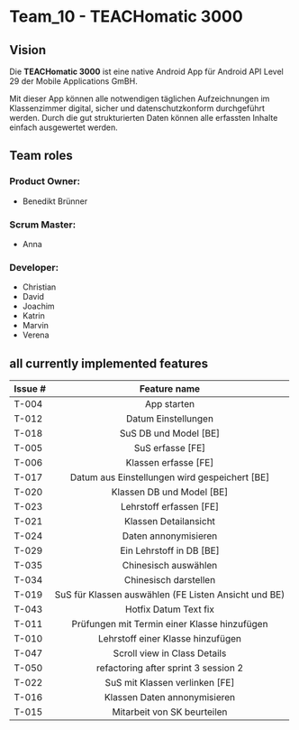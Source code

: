 # Team_10 - TEACHomatic 3000

## Vision

Die **TEACHomatic 3000** ist eine native Android App für Android API Level 29 der Mobile Applications GmBH.

Mit dieser App können alle notwendigen täglichen Aufzeichnungen im Klassenzimmer digital,
sicher und datenschutzkonform durchgeführt werden. Durch die gut strukturierten Daten können
alle erfassten Inhalte einfach ausgewertet werden.


## Team roles

### Product Owner:
- Benedikt Brünner

### Scrum Master:
- Anna

### Developer:
- Christian
- David
- Joachim
- Katrin
- Marvin
- Verena

## all currently implemented features
| Issue #| Feature name 
| :---   | :---:  
| T-004  | App starten
| T-012  | Datum Einstellungen
| T-018  | SuS DB und Model [BE]
| T-005  | SuS erfasse [FE]
| T-006  | Klassen erfasse [FE]
| T-017  | Datum aus Einstellungen wird gespeichert [BE]
| T-020  | Klassen DB und Model [BE]
| T-023  | Lehrstoff erfassen [FE]
| T-021  | Klassen Detailansicht
| T-024  | Daten annonymisieren
| T-029  | Ein Lehrstoff in DB [BE]
| T-035  | Chinesisch auswählen
| T-034  | Chinesisch darstellen
| T-019  | SuS für Klassen auswählen (FE Listen Ansicht und BE)
| T-043  | Hotfix Datum Text fix
| T-011  | Prüfungen mit Termin einer Klasse hinzufügen
| T-010  | Lehrstoff einer Klasse hinzufügen
| T-047  | Scroll view in Class Details
| T-050  | refactoring after sprint 3 session 2
| T-022  | SuS mit Klassen verlinken [FE]
| T-016  | Klassen Daten annonymisieren
| T-015  | Mitarbeit von SK beurteilen


